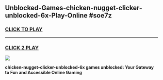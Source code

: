 
## Unblocked-Games-chicken-nugget-clicker-unblocked-6x-Play-Online #soe7z
<h3>
<a href="https://news.freeplayer.one?title=chicken-nugget-clicker-unblocked-6x&ref=3">CLICK TO PLAY</a></h3>
<hr>

<h3>
<a href="https://news.freeplayer.one?title=chicken-nugget-clicker-unblocked-6x&ref=3">CLICK 2 PLAY</a>
  
</h3>

<a href="https://news.freeplayer.one?title=chicken-nugget-clicker-unblocked-6x&ref=3"><img src="https://clearcache.store/games.png"></a>


**chicken-nugget-clicker-unblocked-6x games unblocked: Your Gateway to Fun and Accessible Online Gaming**

